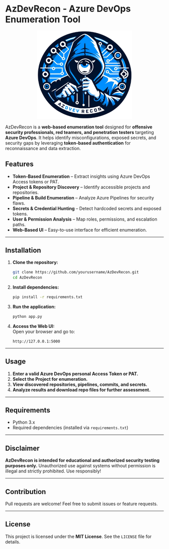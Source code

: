 # AzDevRecon - Azure DevOps Enumeration Tool


<p align="center">
   <img src="AzDevRecon/static/images/AzDevRecon.png" width="300px" alt="ROADtools logo" />
</p>

AzDevRecon is a **web-based enumeration tool** designed for **offensive security professionals, red teamers, and penetration testers** targeting **Azure DevOps**. It helps identify misconfigurations, exposed secrets, and security gaps by leveraging **token-based authentication** for reconnaissance and data extraction.

## Features

- **Token-Based Enumeration** – Extract insights using Azure DevOps Access tokens or PAT.
- **Project & Repository Discovery** – Identify accessible projects and repositories.
- **Pipeline & Build Enumeration** – Analyze Azure Pipelines for security flaws.
- **Secrets & Credential Hunting** – Detect hardcoded secrets and exposed tokens.
- **User & Permission Analysis** – Map roles, permissions, and escalation paths.
- **Web-Based UI** – Easy-to-use interface for efficient enumeration.

---

## Installation

1. **Clone the repository:**

   ```sh
   git clone https://github.com/yourusername/AzDevRecon.git
   cd AzDevRecon
   ```

2. **Install dependencies:**

   ```sh
   pip install -r requirements.txt
   ```

3. **Run the application:**

   ```sh
   python app.py
   ```

4. **Access the Web UI:**\
   Open your browser and go to:

   ```
   http://127.0.0.1:5000
   ```

---

## Usage

1. **Enter a valid Azure DevOps personal Access Token or PAT.**
2. **Select the Project for enumeration.**
3. **View discovered repositories, pipelines, commits, and secrets.**
4. **Analyze results and download repo files for further assessment.**

---

## Requirements

- Python 3.x
- Required dependencies (installed via `requirements.txt`)

---

## Disclaimer

**AzDevRecon is intended for educational and authorized security testing purposes only.** Unauthorized use against systems without permission is illegal and strictly prohibited. Use responsibly!

---

## Contribution

Pull requests are welcome! Feel free to submit issues or feature requests.

---

## License

This project is licensed under the **MIT License**. See the `LICENSE` file for details.

